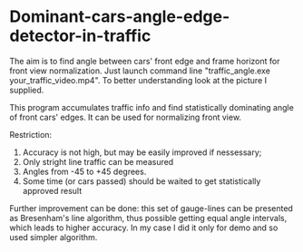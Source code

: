 # Dominant-cars-angle-edge-detector-in-traffic
The aim is to find angle between cars' front edge and frame horizont for front view normalization.
Just launch command line "traffic_angle.exe your_traffic_video.mp4".
To better understanding look at the picture I supplied.

This program accumulates traffic info and find statistically dominating
angle of front cars' edges. It can be used for normalizing front view.

Restriction:
1) Accuracy is not high, but may be easily improved if nessessary;
2) Only stright line traffic can be measured
3) Angles from -45 to +45 degrees.
4) Some time (or cars passed) should be waited to get statistically approved result

Further improvement can be done: this set of gauge-lines can be presented as Bresenham's line algorithm,
thus possible getting equal angle intervals, which leads to higher accuracy. In my case I did it only for
demo and so used simpler algorithm.
